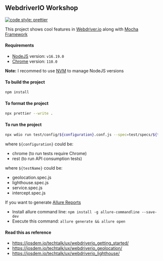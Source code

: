 ## WebdriverIO Workshop

[![code style: prettier](https://img.shields.io/badge/code_style-prettier-ff69b4.svg?style=flat-square)](https://github.com/prettier/prettier)

This project shows cool features in [Webdriver.io](https://webdriver.io/) along with [Mocha Framework](https://mochajs.org/)

#### Requirements

- [NodeJS](https://nodejs.org/en/) version: `v16.19.0`
- [Chrome](https://www.google.com/chrome/) version: `110.0`

**Note:** I recommed to use [NVM](https://github.com/nvm-sh/nvm) to manage NodeJS versions

#### To build the project

```bash
npm install
```

#### To format the project

```bash
npx prettier --write .
```

#### To run the project

```bash
npx wdio run test/config/${configuration}.conf.js --spec=test/specs/${testName}
```

where `${configuration}` could be:

- chrome (to run tests require Chrome)
- rest (to run API consumption tests)

where `${testName}` could be:

- geolocation.spec.js
- lighthouse.spec.js
- service.spec.js
- intercept.spec.js

If you want to generate [Allure Reports](https://webdriver.io/docs/allure-reporter/)

- Install allure command line: `npm install -g allure-commandline --save-dev`
- Execute this command: `allure generate && allure open`

#### Read this as reference

- https://josdem.io/techtalk/ux/webdriverio_getting_started/
- https://josdem.io/techtalk/ux/webdriverio_geolocation/
- https://josdem.io/techtalk/ux/webdriverio_lighthouse/
